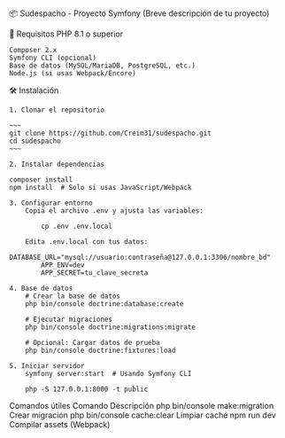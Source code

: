 📦 Sudespacho - Proyecto Symfony
(Breve descripción de tu proyecto)

🚀 Requisitos
PHP 8.1 o superior

    Composer 2.x
    Symfony CLI (opcional)
    Base de datos (MySQL/MariaDB, PostgreSQL, etc.)
    Node.js (si usas Webpack/Encore)

🛠 Instalación

    1. Clonar el repositorio

    ~~~
    git clone https://github.com/Creim31/sudespacho.git
    cd sudespacho
    ~~~
        
    2. Instalar dependencias

    composer install
    npm install  # Solo si usas JavaScript/Webpack

    3. Configurar entorno
        Copia el archivo .env y ajusta las variables:

            cp .env .env.local

        Edita .env.local con tus datos:
            DATABASE_URL="mysql://usuario:contraseña@127.0.0.1:3306/nombre_bd"
            APP_ENV=dev
            APP_SECRET=tu_clave_secreta

    4. Base de datos
        # Crear la base de datos
        php bin/console doctrine:database:create

        # Ejecutar migraciones
        php bin/console doctrine:migrations:migrate

        # Opcional: Cargar datos de prueba
        php bin/console doctrine:fixtures:load

    5. Iniciar servidor
        symfony server:start  # Usando Symfony CLI

        php -S 127.0.0.1:8000 -t public

Comandos útiles
    Comando	Descripción
    php bin/console make:migration	Crear migración
    php bin/console cache:clear	Limpiar caché
    npm run dev	Compilar assets (Webpack)
